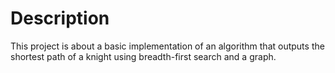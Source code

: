 # Description

This project is about a basic implementation of an algorithm that outputs the shortest path of a knight using breadth-first search and a graph.

